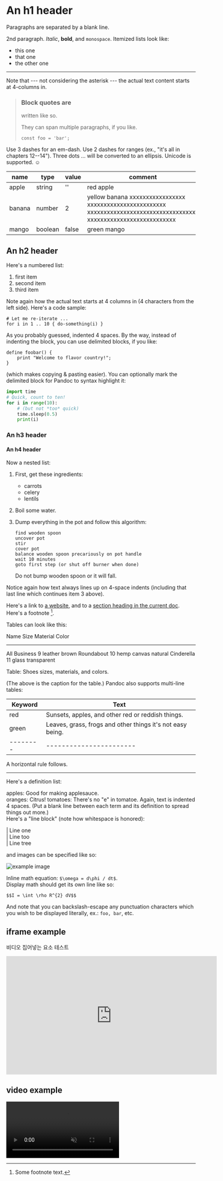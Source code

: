 An h1 header
============

Paragraphs are separated by a blank line.

2nd paragraph. *Italic*, **bold**, and `monospace`. Itemized lists
look like:

  * this one
  * that one
  * the other one

----

Note that --- not considering the asterisk --- the actual text
content starts at 4-columns in.

> ### Block quotes are
> written like so.
>
> They can span multiple paragraphs,
> if you like.
>
> ```
> const foo = 'bar';
> ```

Use 3 dashes for an em-dash. Use 2 dashes for ranges (ex., "it's all
in chapters 12--14"). Three dots ... will be converted to an ellipsis.
Unicode is supported. ☺

| name   | type    | value | comment       |
|--------|---------|-------|---------------|
| apple  | string  | ''    | red apple     |
| banana | number  | 2     | yellow banana xxxxxxxxxxxxxxxxx xxxxxxxxxxxxxxxxxxxxxxxx xxxxxxxxxxxxxxxxxxxxxxxxxxxxxxxxxx xxxxxxxxxxxxxxxxxxxxxxxxxxx |
| mango  | boolean | false | green mango   |

An h2 header
------------

Here's a numbered list:

 1. first item
 2. second item
 3. third item

Note again how the actual text starts at 4 columns in (4 characters
from the left side). Here's a code sample:

    # Let me re-iterate ...
    for i in 1 .. 10 { do-something(i) }

As you probably guessed, indented 4 spaces. By the way, instead of
indenting the block, you can use delimited blocks, if you like:

~~~
define foobar() {
    print "Welcome to flavor country!";
}
~~~

(which makes copying & pasting easier). You can optionally mark the
delimited block for Pandoc to syntax highlight it:

~~~python
import time
# Quick, count to ten!
for i in range(10):
    # (but not *too* quick)
    time.sleep(0.5)
    print(i)
~~~



### An h3 header

#### An h4 header

Now a nested list:

 1. First, get these ingredients:

      * carrots
      * celery
      * lentils

 2. Boil some water.

 3. Dump everything in the pot and follow
    this algorithm:

        find wooden spoon
        uncover pot
        stir
        cover pot
        balance wooden spoon precariously on pot handle
        wait 10 minutes
        goto first step (or shut off burner when done)

    Do not bump wooden spoon or it will fall.

Notice again how text always lines up on 4-space indents (including
that last line which continues item 3 above).

Here's a link to [a website](https://google.com), and to a [section heading in the current
doc](#an-h2-header). Here's a footnote [^1].

[^1]: Some footnote text.

Tables can look like this:

Name           Size  Material      Color
------------- -----  ------------  ------------
All Business      9  leather       brown
Roundabout       10  hemp canvas   natural
Cinderella       11  glass         transparent

Table: Shoes sizes, materials, and colors.

(The above is the caption for the table.) Pandoc also supports
multi-line tables:

| Keyword |   Text |
|-----|-----------------------|
| red | Sunsets, apples, and other red or reddish things. |
| green | Leaves, grass, frogs and other things it's not easy being. |
|--------|-----------------------|

A horizontal rule follows.

***

Here's a definition list:

apples: Good for making applesauce.  
oranges: Citrus!
tomatoes: There's no "e" in tomatoe.
Again, text is indented 4 spaces. (Put a blank line between each term and  its definition to spread things out more.)  
Here's a "line block" (note how whitespace is honored):

| Line one  
| Line too  
| Line tree

and images can be specified like so:

![example image](https://images.unsplash.com/photo-1665442580803-b35184c7de0a?ixlib=rb-1.2.1&ixid=MnwxMjA3fDB8MHxwaG90by1wYWdlfHx8fGVufDB8fHx8&auto=format&fit=crop&w=1000&q=60 "An exemplary image")

Inline math equation: `$\omega = d\phi / dt$`.  
Display math should get its own line like so:

```
$$I = \int \rho R^{2} dV$$
```

And note that you can backslash-escape any punctuation characters
which you wish to be displayed literally, ex.: `foo, bar`, etc.


## iframe example

비디오 집어넣는 요소 테스트

<div class="iframe">
<iframe width="560" height="315" src="https://www.youtube.com/embed/ASCMw-UCafA?si=2gJQZQaPcqCzrI5s" title="YouTube video player" frameborder="0" allow="accelerometer; autoplay; clipboard-write; encrypted-media; gyroscope; picture-in-picture; web-share" allowfullscreen></iframe>
</div>


## video example

<video autoplay="" onloadedmetadata="this.muted = true" loop="" playsinline="" muted=""><source type="video/mp4" src="https://images-cdn.exchange.art/XzZdrBX8U1xzrWLiEdsb2S-b-wSMomhpRQgxkdxAp5k?ext=fastly"></video>
